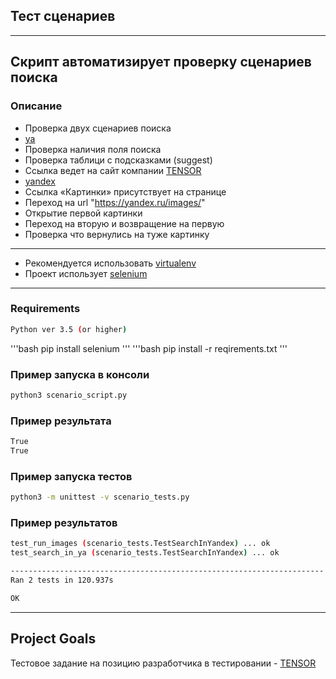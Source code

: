 ## Тест сценариев
---
Скрипт автоматизирует проверку сценариев поиска
---

### Описание
+ Проверка двух сценариев поиска
+ [ya](https://ya.ru)
+ Проверка наличия поля поиска
+ Проверка таблици с подсказками (suggest)
+ Ссылка ведет на сайт компании [TENSOR](https://tensor.ru/)
+ [yandex](https://yandex.ru)
+ Ссылка «Картинки» присутствует на странице
+ Переход на url "https://yandex.ru/images/"
+ Открытие первой картинки
+ Переход на вторую и возвращение на первую
+ Проверка что вернулись на туже картинку

---
+ Рекомендуется использовать [virtualenv](https://docs.python.org/3/library/venv.html)
+ Проект использует [selenium](https://github.com/SeleniumHQ/selenium/blob/master/py/docs/source/index.rst)

---
### Requirements

```bash
Python ver 3.5 (or higher)
```
'''bash
pip install selenium
'''
'''bash
pip install -r reqirements.txt
'''

### Пример запуска в консоли
```bash
python3 scenario_script.py
```

### Пример результата
```bash
True
True
```

### Пример запуска тестов
```bash
python3 -m unittest -v scenario_tests.py
```

### Пример результатов
```bash
test_run_images (scenario_tests.TestSearchInYandex) ... ok
test_search_in_ya (scenario_tests.TestSearchInYandex) ... ok

----------------------------------------------------------------------
Ran 2 tests in 120.937s

OK
```

---
## Project Goals

Тестовое задание на позицию разработчика в тестировании - [TENSOR](https://tensor.ru)
